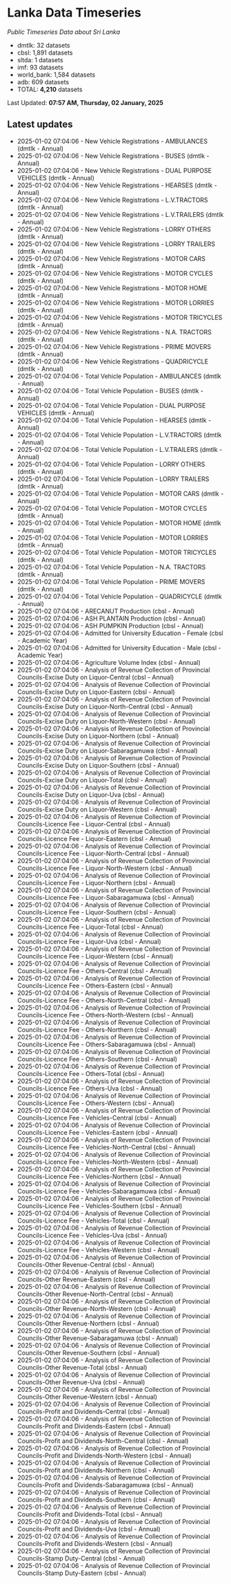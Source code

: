 # Lanka Data Timeseries
*Public Timeseries Data about Sri Lanka*

* dmtlk: 32 datasets
* cbsl: 1,891 datasets
* sltda: 1 datasets
* imf: 93 datasets
* world_bank: 1,584 datasets
* adb: 609 datasets
* TOTAL: **4,210** datasets

Last Updated: **07:57 AM, Thursday, 02 January, 2025**

## Latest updates

* 2025-01-02 07:04:06 - New Vehicle Registrations - AMBULANCES (dmtlk - Annual)
* 2025-01-02 07:04:06 - New Vehicle Registrations - BUSES (dmtlk - Annual)
* 2025-01-02 07:04:06 - New Vehicle Registrations - DUAL PURPOSE VEHICLES (dmtlk - Annual)
* 2025-01-02 07:04:06 - New Vehicle Registrations - HEARSES (dmtlk - Annual)
* 2025-01-02 07:04:06 - New Vehicle Registrations - L.V.TRACTORS (dmtlk - Annual)
* 2025-01-02 07:04:06 - New Vehicle Registrations - L.V.TRAILERS (dmtlk - Annual)
* 2025-01-02 07:04:06 - New Vehicle Registrations - LORRY OTHERS (dmtlk - Annual)
* 2025-01-02 07:04:06 - New Vehicle Registrations - LORRY TRAILERS (dmtlk - Annual)
* 2025-01-02 07:04:06 - New Vehicle Registrations - MOTOR CARS (dmtlk - Annual)
* 2025-01-02 07:04:06 - New Vehicle Registrations - MOTOR CYCLES (dmtlk - Annual)
* 2025-01-02 07:04:06 - New Vehicle Registrations - MOTOR HOME (dmtlk - Annual)
* 2025-01-02 07:04:06 - New Vehicle Registrations - MOTOR LORRIES (dmtlk - Annual)
* 2025-01-02 07:04:06 - New Vehicle Registrations - MOTOR TRICYCLES (dmtlk - Annual)
* 2025-01-02 07:04:06 - New Vehicle Registrations - N.A. TRACTORS (dmtlk - Annual)
* 2025-01-02 07:04:06 - New Vehicle Registrations - PRIME MOVERS (dmtlk - Annual)
* 2025-01-02 07:04:06 - New Vehicle Registrations - QUADRICYCLE (dmtlk - Annual)
* 2025-01-02 07:04:06 - Total Vehicle Population - AMBULANCES (dmtlk - Annual)
* 2025-01-02 07:04:06 - Total Vehicle Population - BUSES (dmtlk - Annual)
* 2025-01-02 07:04:06 - Total Vehicle Population - DUAL PURPOSE VEHICLES (dmtlk - Annual)
* 2025-01-02 07:04:06 - Total Vehicle Population - HEARSES (dmtlk - Annual)
* 2025-01-02 07:04:06 - Total Vehicle Population - L.V.TRACTORS (dmtlk - Annual)
* 2025-01-02 07:04:06 - Total Vehicle Population - L.V.TRAILERS (dmtlk - Annual)
* 2025-01-02 07:04:06 - Total Vehicle Population - LORRY OTHERS (dmtlk - Annual)
* 2025-01-02 07:04:06 - Total Vehicle Population - LORRY TRAILERS (dmtlk - Annual)
* 2025-01-02 07:04:06 - Total Vehicle Population - MOTOR CARS (dmtlk - Annual)
* 2025-01-02 07:04:06 - Total Vehicle Population - MOTOR CYCLES (dmtlk - Annual)
* 2025-01-02 07:04:06 - Total Vehicle Population - MOTOR HOME (dmtlk - Annual)
* 2025-01-02 07:04:06 - Total Vehicle Population - MOTOR LORRIES (dmtlk - Annual)
* 2025-01-02 07:04:06 - Total Vehicle Population - MOTOR TRICYCLES (dmtlk - Annual)
* 2025-01-02 07:04:06 - Total Vehicle Population - N.A. TRACTORS (dmtlk - Annual)
* 2025-01-02 07:04:06 - Total Vehicle Population - PRIME MOVERS (dmtlk - Annual)
* 2025-01-02 07:04:06 - Total Vehicle Population - QUADRICYCLE (dmtlk - Annual)
* 2025-01-02 07:04:06 - ARECANUT Production (cbsl - Annual)
* 2025-01-02 07:04:06 - ASH PLANTAIN Production (cbsl - Annual)
* 2025-01-02 07:04:06 - ASH PUMPKIN Production (cbsl - Annual)
* 2025-01-02 07:04:06 - Admitted for University Education - Female (cbsl - Academic Year)
* 2025-01-02 07:04:06 - Admitted for University Education - Male (cbsl - Academic Year)
* 2025-01-02 07:04:06 - Agriculture Volume Index (cbsl - Annual)
* 2025-01-02 07:04:06 - Analysis of Revenue Collection of Provincial Councils-Excise Duty on Liquor-Central (cbsl - Annual)
* 2025-01-02 07:04:06 - Analysis of Revenue Collection of Provincial Councils-Excise Duty on Liquor-Eastern (cbsl - Annual)
* 2025-01-02 07:04:06 - Analysis of Revenue Collection of Provincial Councils-Excise Duty on Liquor-North-Central (cbsl - Annual)
* 2025-01-02 07:04:06 - Analysis of Revenue Collection of Provincial Councils-Excise Duty on Liquor-North-Western (cbsl - Annual)
* 2025-01-02 07:04:06 - Analysis of Revenue Collection of Provincial Councils-Excise Duty on Liquor-Northern (cbsl - Annual)
* 2025-01-02 07:04:06 - Analysis of Revenue Collection of Provincial Councils-Excise Duty on Liquor-Sabaragamuwa (cbsl - Annual)
* 2025-01-02 07:04:06 - Analysis of Revenue Collection of Provincial Councils-Excise Duty on Liquor-Southern (cbsl - Annual)
* 2025-01-02 07:04:06 - Analysis of Revenue Collection of Provincial Councils-Excise Duty on Liquor-Total (cbsl - Annual)
* 2025-01-02 07:04:06 - Analysis of Revenue Collection of Provincial Councils-Excise Duty on Liquor-Uva (cbsl - Annual)
* 2025-01-02 07:04:06 - Analysis of Revenue Collection of Provincial Councils-Excise Duty on Liquor-Western (cbsl - Annual)
* 2025-01-02 07:04:06 - Analysis of Revenue Collection of Provincial Councils-Licence Fee - Liquor-Central (cbsl - Annual)
* 2025-01-02 07:04:06 - Analysis of Revenue Collection of Provincial Councils-Licence Fee - Liquor-Eastern (cbsl - Annual)
* 2025-01-02 07:04:06 - Analysis of Revenue Collection of Provincial Councils-Licence Fee - Liquor-North-Central (cbsl - Annual)
* 2025-01-02 07:04:06 - Analysis of Revenue Collection of Provincial Councils-Licence Fee - Liquor-North-Western (cbsl - Annual)
* 2025-01-02 07:04:06 - Analysis of Revenue Collection of Provincial Councils-Licence Fee - Liquor-Northern (cbsl - Annual)
* 2025-01-02 07:04:06 - Analysis of Revenue Collection of Provincial Councils-Licence Fee - Liquor-Sabaragamuwa (cbsl - Annual)
* 2025-01-02 07:04:06 - Analysis of Revenue Collection of Provincial Councils-Licence Fee - Liquor-Southern (cbsl - Annual)
* 2025-01-02 07:04:06 - Analysis of Revenue Collection of Provincial Councils-Licence Fee - Liquor-Total (cbsl - Annual)
* 2025-01-02 07:04:06 - Analysis of Revenue Collection of Provincial Councils-Licence Fee - Liquor-Uva (cbsl - Annual)
* 2025-01-02 07:04:06 - Analysis of Revenue Collection of Provincial Councils-Licence Fee - Liquor-Western (cbsl - Annual)
* 2025-01-02 07:04:06 - Analysis of Revenue Collection of Provincial Councils-Licence Fee - Others-Central (cbsl - Annual)
* 2025-01-02 07:04:06 - Analysis of Revenue Collection of Provincial Councils-Licence Fee - Others-Eastern (cbsl - Annual)
* 2025-01-02 07:04:06 - Analysis of Revenue Collection of Provincial Councils-Licence Fee - Others-North-Central (cbsl - Annual)
* 2025-01-02 07:04:06 - Analysis of Revenue Collection of Provincial Councils-Licence Fee - Others-North-Western (cbsl - Annual)
* 2025-01-02 07:04:06 - Analysis of Revenue Collection of Provincial Councils-Licence Fee - Others-Northern (cbsl - Annual)
* 2025-01-02 07:04:06 - Analysis of Revenue Collection of Provincial Councils-Licence Fee - Others-Sabaragamuwa (cbsl - Annual)
* 2025-01-02 07:04:06 - Analysis of Revenue Collection of Provincial Councils-Licence Fee - Others-Southern (cbsl - Annual)
* 2025-01-02 07:04:06 - Analysis of Revenue Collection of Provincial Councils-Licence Fee - Others-Total (cbsl - Annual)
* 2025-01-02 07:04:06 - Analysis of Revenue Collection of Provincial Councils-Licence Fee - Others-Uva (cbsl - Annual)
* 2025-01-02 07:04:06 - Analysis of Revenue Collection of Provincial Councils-Licence Fee - Others-Western (cbsl - Annual)
* 2025-01-02 07:04:06 - Analysis of Revenue Collection of Provincial Councils-Licence Fee - Vehicles-Central (cbsl - Annual)
* 2025-01-02 07:04:06 - Analysis of Revenue Collection of Provincial Councils-Licence Fee - Vehicles-Eastern (cbsl - Annual)
* 2025-01-02 07:04:06 - Analysis of Revenue Collection of Provincial Councils-Licence Fee - Vehicles-North-Central (cbsl - Annual)
* 2025-01-02 07:04:06 - Analysis of Revenue Collection of Provincial Councils-Licence Fee - Vehicles-North-Western (cbsl - Annual)
* 2025-01-02 07:04:06 - Analysis of Revenue Collection of Provincial Councils-Licence Fee - Vehicles-Northern (cbsl - Annual)
* 2025-01-02 07:04:06 - Analysis of Revenue Collection of Provincial Councils-Licence Fee - Vehicles-Sabaragamuwa (cbsl - Annual)
* 2025-01-02 07:04:06 - Analysis of Revenue Collection of Provincial Councils-Licence Fee - Vehicles-Southern (cbsl - Annual)
* 2025-01-02 07:04:06 - Analysis of Revenue Collection of Provincial Councils-Licence Fee - Vehicles-Total (cbsl - Annual)
* 2025-01-02 07:04:06 - Analysis of Revenue Collection of Provincial Councils-Licence Fee - Vehicles-Uva (cbsl - Annual)
* 2025-01-02 07:04:06 - Analysis of Revenue Collection of Provincial Councils-Licence Fee - Vehicles-Western (cbsl - Annual)
* 2025-01-02 07:04:06 - Analysis of Revenue Collection of Provincial Councils-Other Revenue-Central (cbsl - Annual)
* 2025-01-02 07:04:06 - Analysis of Revenue Collection of Provincial Councils-Other Revenue-Eastern (cbsl - Annual)
* 2025-01-02 07:04:06 - Analysis of Revenue Collection of Provincial Councils-Other Revenue-North-Central (cbsl - Annual)
* 2025-01-02 07:04:06 - Analysis of Revenue Collection of Provincial Councils-Other Revenue-North-Western (cbsl - Annual)
* 2025-01-02 07:04:06 - Analysis of Revenue Collection of Provincial Councils-Other Revenue-Northern (cbsl - Annual)
* 2025-01-02 07:04:06 - Analysis of Revenue Collection of Provincial Councils-Other Revenue-Sabaragamuwa (cbsl - Annual)
* 2025-01-02 07:04:06 - Analysis of Revenue Collection of Provincial Councils-Other Revenue-Southern (cbsl - Annual)
* 2025-01-02 07:04:06 - Analysis of Revenue Collection of Provincial Councils-Other Revenue-Total (cbsl - Annual)
* 2025-01-02 07:04:06 - Analysis of Revenue Collection of Provincial Councils-Other Revenue-Uva (cbsl - Annual)
* 2025-01-02 07:04:06 - Analysis of Revenue Collection of Provincial Councils-Other Revenue-Western (cbsl - Annual)
* 2025-01-02 07:04:06 - Analysis of Revenue Collection of Provincial Councils-Profit and Dividends-Central (cbsl - Annual)
* 2025-01-02 07:04:06 - Analysis of Revenue Collection of Provincial Councils-Profit and Dividends-Eastern (cbsl - Annual)
* 2025-01-02 07:04:06 - Analysis of Revenue Collection of Provincial Councils-Profit and Dividends-North-Central (cbsl - Annual)
* 2025-01-02 07:04:06 - Analysis of Revenue Collection of Provincial Councils-Profit and Dividends-North-Western (cbsl - Annual)
* 2025-01-02 07:04:06 - Analysis of Revenue Collection of Provincial Councils-Profit and Dividends-Northern (cbsl - Annual)
* 2025-01-02 07:04:06 - Analysis of Revenue Collection of Provincial Councils-Profit and Dividends-Sabaragamuwa (cbsl - Annual)
* 2025-01-02 07:04:06 - Analysis of Revenue Collection of Provincial Councils-Profit and Dividends-Southern (cbsl - Annual)
* 2025-01-02 07:04:06 - Analysis of Revenue Collection of Provincial Councils-Profit and Dividends-Total (cbsl - Annual)
* 2025-01-02 07:04:06 - Analysis of Revenue Collection of Provincial Councils-Profit and Dividends-Uva (cbsl - Annual)
* 2025-01-02 07:04:06 - Analysis of Revenue Collection of Provincial Councils-Profit and Dividends-Western (cbsl - Annual)
* 2025-01-02 07:04:06 - Analysis of Revenue Collection of Provincial Councils-Stamp Duty-Central (cbsl - Annual)
* 2025-01-02 07:04:06 - Analysis of Revenue Collection of Provincial Councils-Stamp Duty-Eastern (cbsl - Annual)